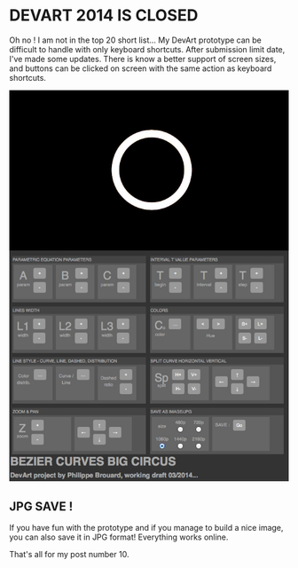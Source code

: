 # DEVART 2014 IS CLOSED
Oh no ! I am not in the top 20 short list... My DevArt prototype can be difficult to handle with only keyboard shortcuts. After submission limit date, I've made some updates. There is know a better support of screen sizes, and buttons can be clicked on screen with the same action as keyboard shortcuts. 

![Web App Control](../project_images/webApp.jpg?raw=true "Web App Control")

## JPG SAVE !
If you have fun with the prototype and if you manage to build a nice image, you can also save it in JPG format! Everything works online.

That's all for my post number 10.
